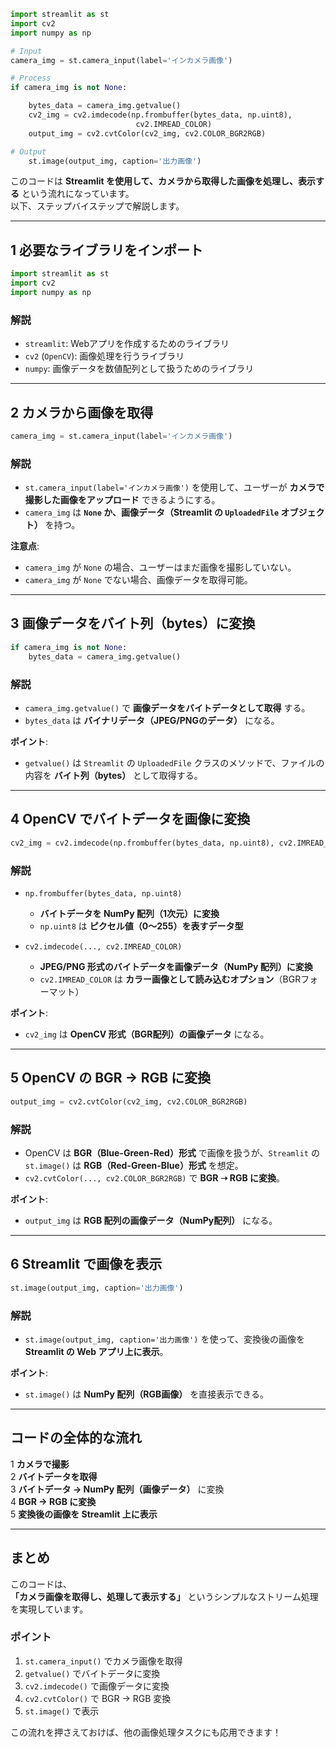 ``` python
import streamlit as st
import cv2
import numpy as np

# Input 
camera_img = st.camera_input(label='インカメラ画像')

# Process
if camera_img is not None:

    bytes_data = camera_img.getvalue()
    cv2_img = cv2.imdecode(np.frombuffer(bytes_data, np.uint8),
                            cv2.IMREAD_COLOR)
    output_img = cv2.cvtColor(cv2_img, cv2.COLOR_BGR2RGB)

# Output
    st.image(output_img, caption='出力画像')
```
このコードは **Streamlit を使用して、カメラから取得した画像を処理し、表示する** という流れになっています。  
以下、ステップバイステップで解説します。  

---

## **1️ 必要なライブラリをインポート**
```python
import streamlit as st
import cv2
import numpy as np
```
### **解説**
- `streamlit`: Webアプリを作成するためのライブラリ
- `cv2` (`OpenCV`): 画像処理を行うライブラリ
- `numpy`: 画像データを数値配列として扱うためのライブラリ  

---

## **2️ カメラから画像を取得**
```python
camera_img = st.camera_input(label='インカメラ画像')
```
### **解説**
- `st.camera_input(label='インカメラ画像')` を使用して、ユーザーが **カメラで撮影した画像をアップロード** できるようにする。  
- `camera_img` は **`None` か、画像データ（Streamlit の `UploadedFile` オブジェクト）** を持つ。

 **注意点**:  
- `camera_img` が `None` の場合、ユーザーはまだ画像を撮影していない。
- `camera_img` が `None` でない場合、画像データを取得可能。

---

## **3️ 画像データをバイト列（bytes）に変換**
```python
if camera_img is not None:
    bytes_data = camera_img.getvalue()
```
### **解説**
- `camera_img.getvalue()` で **画像データをバイトデータとして取得** する。
- `bytes_data` は **バイナリデータ（JPEG/PNGのデータ）** になる。

 **ポイント**:  
- `getvalue()` は `Streamlit` の `UploadedFile` クラスのメソッドで、ファイルの内容を **バイト列（bytes）** として取得する。

---

## **4️ OpenCV でバイトデータを画像に変換**
```python
cv2_img = cv2.imdecode(np.frombuffer(bytes_data, np.uint8), cv2.IMREAD_COLOR)
```
### **解説**
- `np.frombuffer(bytes_data, np.uint8)`  
  - **バイトデータを NumPy 配列（1次元）に変換**
  - `np.uint8` は **ピクセル値（0～255）を表すデータ型**
  
- `cv2.imdecode(..., cv2.IMREAD_COLOR)`  
  - **JPEG/PNG 形式のバイトデータを画像データ（NumPy 配列）に変換**
  - `cv2.IMREAD_COLOR` は **カラー画像として読み込むオプション**（BGRフォーマット）

 **ポイント**:  
- `cv2_img` は **OpenCV 形式（BGR配列）の画像データ** になる。

---

## **5️ OpenCV の BGR → RGB に変換**
```python
output_img = cv2.cvtColor(cv2_img, cv2.COLOR_BGR2RGB)
```
### **解説**
- OpenCV は **BGR（Blue-Green-Red）形式** で画像を扱うが、`Streamlit` の `st.image()` は **RGB（Red-Green-Blue）形式** を想定。
- `cv2.cvtColor(..., cv2.COLOR_BGR2RGB)` で **BGR ➝ RGB に変換**。

 **ポイント**:  
- `output_img` は **RGB 配列の画像データ（NumPy配列）** になる。

---

## **6️ Streamlit で画像を表示**
```python
st.image(output_img, caption='出力画像')
```
### **解説**
- `st.image(output_img, caption='出力画像')` を使って、変換後の画像を **Streamlit の Web アプリ上に表示**。

 **ポイント**:  
- `st.image()` は **NumPy 配列（RGB画像）** を直接表示できる。

---

## **コードの全体的な流れ**
1️ **カメラで撮影**  
2️ **バイトデータを取得**  
3️ **バイトデータ → NumPy 配列（画像データ）** に変換  
4️ **BGR → RGB に変換**  
5️ **変換後の画像を Streamlit 上に表示**

---

## **まとめ**
このコードは、  
**「カメラ画像を取得し、処理して表示する」** というシンプルなストリーム処理を実現しています。  

### **ポイント**
1. `st.camera_input()` でカメラ画像を取得  
2. `getvalue()` でバイトデータに変換  
3. `cv2.imdecode()` で画像データに変換  
4. `cv2.cvtColor()` で BGR → RGB 変換  
5. `st.image()` で表示  

この流れを押さえておけば、他の画像処理タスクにも応用できます！ 
